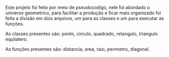 Este projeto foi feito por meio de pseudocodigo, nele foi abordado o universo geometrico, para facilitar a produção e ficar mais organizado foi feita a divisão em dois arquivos, um para as classes e um para executar as funções.

As classes presentes são: ponto, circulo, quadrado, retangulo, triangulo equilatero.

As funções presentes são: distancia, area, raio, perimetro, diagonal.
